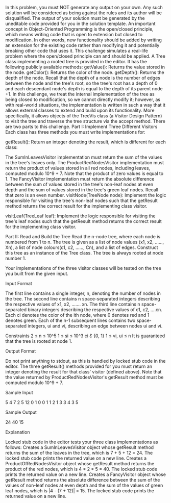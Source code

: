In this problem, you must NOT generate any output on your own. 
Any such solution will be considered as being against the rules and its author will be disqualified. 
The output of your solution must be generated by the uneditable code provided for you in the solution template.
An important concept in Object-Oriented Programming is the open/closed principle, which means writing code that is open to extension but closed to modification.
In other words, new functionality should be added by writing an extension for the existing code rather than modifying it and potentially breaking other code that uses it.
This challenge simulates a real-life problem where the open/closed principle can and should be applied.
A Tree class implementing a rooted tree is provided in the editor. It has the following publicly available methods:
getValue(): Returns the value stored in the node.
getColor(): Returns the color of the node.
getDepth(): Returns the depth of the node. Recall that the depth of a node is the number of edges between the node and the tree's root, so the tree's root has a depth of 0 and each descendant node's depth is equal to the depth of its parent node +1.
In this challenge, we treat the internal implementation of the tree as being closed to modification, so we cannot directly modify it; however, as with real-world situations, the implementation is written in such a way that it allows external classes to extend and build upon its functionality. More specifically, it allows objects of the TreeVis class (a Visitor Design Pattern) to visit the tree and traverse the tree structure via the accept method.
There are two parts to this challenge.
Part I: Implement Three Different Visitors
Each class has three methods you must write implementations for:

getResult(): Return an integer denoting the result, which is different for each class:

The SumInLeavesVisitor implementation must return the sum of the values in the tree's leaves only.
The ProductRedNodesVisitor implementation must return the product of values stored in all red nodes, including leaves, computed modulo 10^9 + 7. Note that the product of zero values is equal to 1.
The FancyVisitor implementation must return the absolute difference between the sum of values stored in the tree's non-leaf nodes at even depth and the sum of values stored in the tree's green leaf nodes. Recall that zero is an even number.
visitNode(TreeNode node): Implement the logic responsible for visiting the tree's non-leaf nodes such that the getResult method returns the correct result for the implementing class visitor.

visitLeaf(TreeLeaf leaf): Implement the logic responsible for visiting the tree's leaf nodes such that the getResult method returns the correct result for the implementing class visitor.

Part II: Read and Build the Tree
Read the n-node tree, where each node is numbered from 1 to n. The tree is given as a list of node values (x1, x2, ......, Xn), a list of node colours(c1, c2, ......, Cn), and a list of edges. Construct this tree as an instance of the Tree class. The tree is always rooted at node number 1.

Your implementations of the three visitor classes will be tested on the tree you built from the given input.

Input Format

The first line contains a single integer, n, denoting the number of nodes in the tree. The second line contains n space-separated integers describing the respective values of x1, x2, ....... xn.
The third line contains n space-separated binary integers describing the respective values of c1, c2, ....cn. Each ci denotes the color of the ith node, where 0 denotes red and 1 denotes green.
Each of the n-1 subsequent lines contains two space-separated integers, ui and vi, describing an edge between nodes ui and vi.

Constraints
2 ≤ n ≤ 10^5
1 ≤ si ≤ 10^3
ci Ɛ {0, 1}
1 ≤ vi, ui ≤ n
It is guaranteed that the tree is rooted at node 1.

Output Format

Do not print anything to stdout, as this is handled by locked stub code in the editor. The three getResult() methods provided for you must return an integer denoting the result for that class' visitor (defined above). Note that the value returned by ProductRedNodesVisitor's getResult method must be computed modulo 10^9 + 7.

Sample Input

5
4 7 2 5 12
0 1 0 0 1
1 2
1 3
3 4
3 5

Sample Output

24
40
15

Explanation

Locked stub code in the editor tests your three class implementations as follows:
Creates a SumInLeavesVisitor object whose getResult method returns the sum of the leaves in the tree, which is 7 + 5 + 12 = 24. The locked stub code prints the returned value on a new line.
Creates a ProductOfRedNodesVisitor object whose getResult method returns the product of the red nodes, which is 4 * 2 * 5 = 40. The locked stub code prints the returned value on a new line.
Creates a FancyVisitor object whose getResult method returns the absolute difference between the sum of the values of non-leaf nodes at even depth and the sum of the values of green leaf nodes, which is |4 - (7 + 12)| = 15. The locked stub code prints the returned value on a new line.
